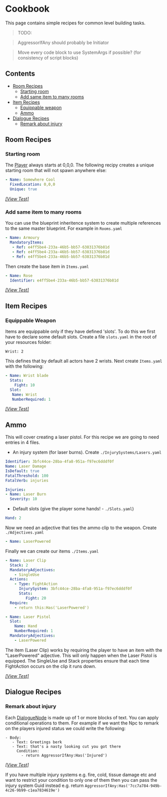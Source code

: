 # Cookbook

This page contains simple recipes for common level building tasks.

> TODO:

> AggressorIfAny should probably be Initiator

> Move every code block to use SystemArgs if possible? (for consistency of script blocks)

## Contents

- [Room Recipes](#room-recipes)
  - [Starting room](#starting-room)
  - [Add same item to many rooms](#add-same-item-to-many-rooms)
- [Item Recipes](#item-recipes)
  - [Equippable weapon](#equippable-weapon)
  - [Ammo](#ammo)
- [Dialogue Recipes](#dialogue-recipes)
  - [Remark about injury](#remark-about-injury)
## Room Recipes

### Starting room
The [Player] always starts at 0,0,0.  The following recipy creates a unique starting room that will not spawn anywhere else:

```yaml
- Name: Somewhere Cool
  FixedLocation: 0,0,0
  Unique: true
```
_[[View Test]](./Tests/Cookbook/StartingRoom.cs)_

### Add same item to many rooms

You can use the blueprint inheritence system to create multiple references to the same master blueprint.  For example in `Rooms.yaml`

```yaml
- Name: Armoury
  MandatoryItems:
   - Ref: e4ff5be4-233a-46b5-bb57-63831376b81d
   - Ref: e4ff5be4-233a-46b5-bb57-63831376b81d
   - Ref: e4ff5be4-233a-46b5-bb57-63831376b81d
```

Then create the base item in `Items.yaml`

```yaml
- Name: Rose
  Identifier: e4ff5be4-233a-46b5-bb57-63831376b81d
```

_[[View Test]](./Tests/Cookbook/SameItemToManyRooms.cs)_

## Item Recipes

### Equippable Weapon

Items are equippable only if they have defined 'slots'.  To do this we first have to declare some default slots.  Create a file `slots.yaml` in the root of your resources folder:

```
Wrist: 2
```

This defines that by default all actors have 2 wrists.  Next create `Items.yaml` with the following:

```yaml
- Name: Wrist blade
  Stats:
    Fight: 10
  Slot:
   Name: Wrist
   NumberRequired: 1
```
_[[View Test]](./Tests/Cookbook/EquippableWeapon.cs)_


## Ammo

This will cover creating a laser pistol.  For this recipe we are going to need entries in 4 files.

- An injury system (for laser burns).  Create `./InjurySystems/Lasers.yaml`

```yaml
Identifier: 3bfc44ce-28ba-4fa8-951a-f97ec6dddf0f
Name: Laser Damage
IsDefault: true
FatalThreshold: 100
FatalVerb: injuries

Injuries:
- Name: Laser Burn
  Severity: 10
```

- Default slots (give the player some hands! - `./Slots.yaml`)

```yaml
Hand: 2
```

Now we need an adjective that ties the ammo clip to the weapon.  Create `./Adjectives.yaml`

```yaml
- Name: LaserPowered
```

Finally we can create our items `./Items.yaml`

```yaml
- Name: Laser Clip
  Stack: 2
  MandatoryAdjectives:
    - SingleUse
  Actions: 
    - Type: FightAction
      InjurySystem: 3bfc44ce-28ba-4fa8-951a-f97ec6dddf0f
      Stats: 
         Fight: 20
  Require:
    - return this:Has('LaserPowered')

- Name: Laser Pistol
  Slot:
    Name: Hand
    NumberRequired: 1
  MandatoryAdjectives:
    - LaserPowered
```

The item (Laser Clip) works by requiring the player to have an item with the "LaserPowered" adjective.  This will only happen when the Laser Pistol is equipped.  The SingleUse and Stack properties ensure that each time FightAction occurs
on the clip it runs down.

_[[View Test]](./Tests/Cookbook/Ammo.cs)_

## Dialogue Recipes

### Remark about injury

Each [DialogueNode] is made up of 1 or more blocks of text.  You can apply conditional operations to them.  For example if we want the Npc to remark on the players injured status we could write the following:

```
- Body: 
   - Text: Greetings berk
   - Text: that's a nasty looking cut you got there
     Condition: 
       - return AggressorIfAny:Has('Injured')
```
_[[View Test]](./Tests/Cookbook/RemarkAboutInjury.cs)_

If you have multiple injury systems e.g. fire, cold, tissue damage etc and want to restrict your condition to only one of them then you can pass the injury system Guid instead e.g. return `AggressorIfAny:Has('7cc7a784-949b-4c26-9b99-c1ea7834619e')`



[DialogueNode]: ./src/Dialogues/DialogueNode.cs
[Player]: ./src/Actors/You.cs
 
